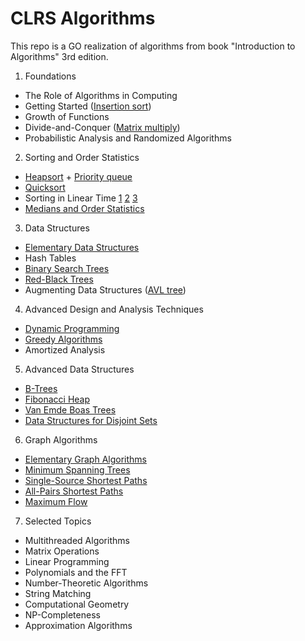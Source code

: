 # CLRS Algorithms 

This repo is a GO realization of algorithms from book "Introduction to Algorithms" 3rd edition.

1. Foundations
* The Role of Algorithms in Computing
* Getting Started ([Insertion sort](https://github.com/godzie44/algo/tree/main/sort/insertion))
* Growth of Functions
* Divide-and-Conquer ([Matrix multiply](https://github.com/godzie44/algo/tree/main/matrixmultiply))
* Probabilistic Analysis and Randomized Algorithms
2. Sorting and Order Statistics
* [Heapsort](https://github.com/godzie44/algo/tree/main/sort/heap) + [Priority queue](https://github.com/godzie44/algo/tree/main/priorityqueue)
* [Quicksort](https://github.com/godzie44/algo/tree/main/sort/qsort)
* Sorting in Linear Time [1](https://github.com/godzie44/algo/tree/main/sort/counting) [2](https://github.com/godzie44/algo/tree/main/sort/radix) [3](https://github.com/godzie44/algo/tree/main/sort/bucket)
* [Medians and Order Statistics](https://github.com/godzie44/algo/tree/main/select)
3. Data Structures
* [Elementary Data Structures](https://github.com/godzie44/algo/tree/main/linkedlist)
* Hash Tables
* [Binary Search Trees](https://github.com/godzie44/algo/tree/main/tree/binarysearch)
* [Red-Black Trees](https://github.com/godzie44/algo/tree/main/tree/redblack)
* Augmenting Data Structures ([AVL tree](https://github.com/godzie44/algo/tree/main/tree/avl))
4. Advanced Design and Analysis Techniques
* [Dynamic Programming](https://github.com/godzie44/algo/tree/main/dynamic)
* [Greedy Algorithms](https://github.com/godzie44/algo/tree/main/greedy/process)
* Amortized Analysis
5. Advanced Data Structures
* [B-Trees](https://github.com/godzie44/algo/tree/main/tree/btree)
* [Fibonacci Heap](https://github.com/godzie44/algo/tree/main/fibheap)
* [Van Emde Boas Trees](https://github.com/godzie44/algo/tree/main/tree/veb)
* [Data Structures for Disjoint Sets](https://github.com/godzie44/algo/tree/main/disjointset)
6. Graph Algorithms
* [Elementary Graph Algorithms](https://github.com/godzie44/algo/tree/main/graph/search)
* [Minimum Spanning Trees](https://github.com/godzie44/algo/tree/main/graph/mst)
* [Single-Source Shortest Paths](https://github.com/godzie44/algo/tree/main/graph/shortpath)
* [All-Pairs Shortest Paths](https://github.com/godzie44/algo/tree/main/graph/shortpath/all)
* [Maximum Flow](https://github.com/godzie44/algo/tree/main/graph/flow)
7. Selected Topics
* Multithreaded Algorithms
* Matrix Operations
* Linear Programming
* Polynomials and the FFT
* Number-Theoretic Algorithms
* String Matching
* Computational Geometry
* NP-Completeness
* Approximation Algorithms
